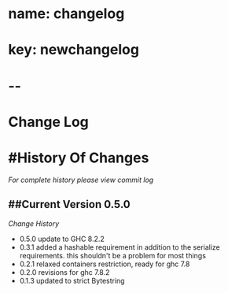 # name: changelog
# key: newchangelog
# -- 

Change Log
==================


#History Of Changes
=================

*For complete history please view commit log*

##Current Version 0.5.0
--------------------------	



*Change History*
+  0.5.0
   update to GHC 8.2.2
+  0.3.1
   added a hashable requirement in addition to the serialize requirements.
   this shouldn't be a problem for most things
+  0.2.1
   relaxed containers restriction,
   ready for ghc 7.8
+  0.2.0
 revisions for ghc 7.8.2
+  0.1.3
 updated to strict Bytestring
 
